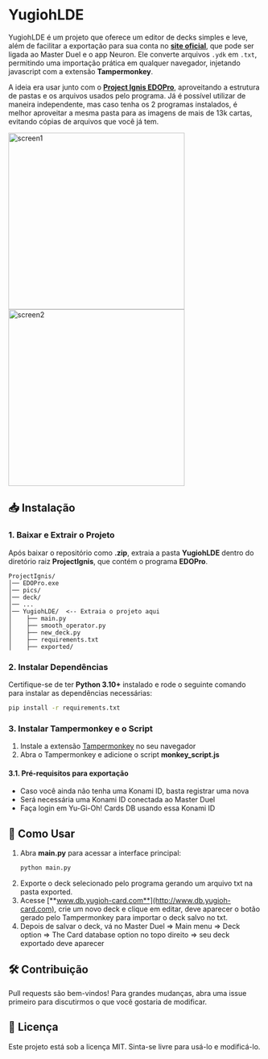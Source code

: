 
# YugiohLDE

YugiohLDE é um projeto que oferece um editor de decks simples e leve, além de facilitar a exportação para sua conta no [**site oficial**](http://www.db.yugioh-card.com), que pode ser ligada ao Master Duel e o app Neuron. Ele converte arquivos `.ydk` em `.txt`, permitindo uma importação prática em qualquer navegador, injetando javascript com a extensão **Tampermonkey**.

A ideia era usar junto com o [**Project Ignis EDOPro**](https://projectignis.github.io/index.html), aproveitando a estrutura de pastas e os arquivos usados pelo programa. Já é possível utilizar de maneira independente, mas caso tenha os 2 programas instalados, é melhor aproveitar a mesma pasta para as imagens de mais de 13k cartas, evitando cópias de arquivos que você já tem.

<img src="https://imgur.com/UbkUVyg.png" alt="screen1" width="350"><img src="https://imgur.com/Fi4EJUA.png" alt="screen2" width="350">

## 📥 Instalação

### 1. Baixar e Extrair o Projeto

Após baixar o repositório como **.zip**, extraia a pasta **YugiohLDE** dentro do diretório raiz **ProjectIgnis**, que contém o programa **EDOPro**.

```
ProjectIgnis/
│── EDOPro.exe
│── pics/
│── deck/
│── ...
│── YugiohLDE/  <-- Extraia o projeto aqui
│    ├── main.py
│    ├── smooth_operator.py
│    ├── new_deck.py
│    ├── requirements.txt
│    ├── exported/
```

### 2. Instalar Dependências

Certifique-se de ter **Python 3.10+** instalado e rode o seguinte comando para instalar as dependências necessárias:

```bash
pip install -r requirements.txt
```

### 3. Instalar Tampermonkey e o Script

1. Instale a extensão [Tampermonkey](https://www.tampermonkey.net/) no seu navegador
2. Abra o Tampermonkey e adicione o script **monkey\_script.js**

#### 3.1. Pré-requisitos para exportação
- Caso você ainda não tenha uma Konami ID, basta registrar uma nova
- Será necessária uma Konami ID conectada ao Master Duel
- Faça login em Yu-Gi-Oh! Cards DB usando essa Konami ID

## 🚀 Como Usar

1. Abra **main.py** para acessar a interface principal:
   ```bash
   python main.py
   ```
2. Exporte o deck selecionado pelo programa gerando um arquivo txt na pasta exported.
3. Acesse [**www.db.yugioh-card.com**](http://www.db.yugioh-card.com), crie um novo deck e clique em editar, deve aparecer o botão gerado pelo Tampermonkey para importar o deck salvo no txt.
4. Depois de salvar o deck, vá no Master Duel => Main menu => Deck option => The Card database option no topo direito => seu deck exportado deve aparecer

## 🛠️ Contribuição

Pull requests são bem-vindos! Para grandes mudanças, abra uma issue primeiro para discutirmos o que você gostaria de modificar.

## 📜 Licença

Este projeto está sob a licença MIT. Sinta-se livre para usá-lo e modificá-lo.
